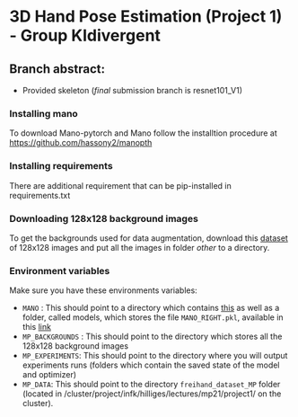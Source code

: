 # 3D Hand Pose Estimation (Project 1) - Group KIdivergent

## Branch abstract:
- Provided skeleton (*final* submission branch is resnet101_V1)

### Installing mano
To download Mano-pytorch and Mano follow the installtion procedure at https://github.com/hassony2/manopth

### Installing requirements
There are additional requirement that can be pip-installed in requirements.txt

### Downloading 128x128 background images

To get the backgrounds used for data augmentation, download this [dataset](http://chaladze.com/l5/img/Linnaeus%205%20128X128.rar)  of 128x128 images and put all the images in folder _other_ to a directory.

### Environment variables

Make sure you have these environments variables:

- `MANO` : This should point to a directory which contains [this](https://github.com/hassony2/manopth/tree/master/mano)  as well as a folder, called models, which
stores the file `MANO_RIGHT.pkl`, available in this [link](https://mano.is.tue.mpg.de/downloads) 
- `MP_BACKGROUNDS` : This should point to the directory which stores all the 128x128 background images
- `MP_EXPERIMENTS`: This should point to the directory where you will output experiments runs (folders which contain the saved state of the model and optimizer)
- `MP_DATA`: This should point to the directory `freihand_dataset_MP` folder (located in /cluster/project/infk/hilliges/lectures/mp21/project1/ on the cluster). 
